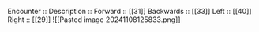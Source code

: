 Encounter :: 
Description :: 
Forward :: [[31]]
Backwards :: [[33]]
Left :: [[40]]
Right :: [[29]]
![[Pasted image 20241108125833.png]]